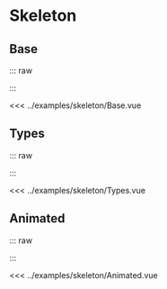 <script setup lang="ts">
import Base from "../examples/skeleton/Base.vue"
import Types from "../examples/skeleton/Types.vue"
import Animated from "../examples/skeleton/Animated.vue"
</script>

# Skeleton

## Base

::: raw
<div class="preview">
  <Base />
</div>
:::

<<< ../examples/skeleton/Base.vue

## Types

::: raw
<div class="preview">
  <Types />
</div>
:::

<<< ../examples/skeleton/Types.vue

## Animated

::: raw
<div class="preview">
  <Animated />
</div>
:::

<<< ../examples/skeleton/Animated.vue



